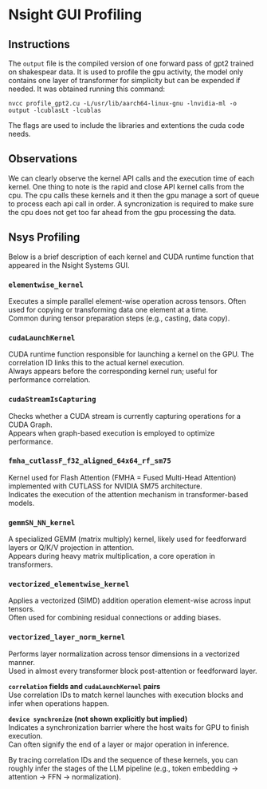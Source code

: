 # Nsight GUI Profiling

## Instructions
The `output` file is the compiled version of one forward pass of gpt2 trained on shakespear data. It is used to profile the gpu activity, the model only contains one layer of transformer for simplicity but can be expended if needed.
It was obtained running this command:

`nvcc profile_gpt2.cu -L/usr/lib/aarch64-linux-gnu -lnvidia-ml -o output -lcublasLt -lcublas`

The flags are used to include the libraries and extentions the cuda code needs. 

## Observations

We can clearly observe the kernel API calls and the execution time of each kernel. One thing to note is the rapid and close API kernel calls from the cpu. The cpu calls these kernels and it then the gpu manage a sort of queue to process each api call in order. A syncronization is required to make sure the cpu does not get too far ahead from the gpu processing the data. 


## Nsys Profiling

Below is a brief description of each kernel and CUDA runtime function that appeared in the Nsight Systems GUI.

### `elementwise_kernel`  
 
Executes a simple parallel element-wise operation across tensors. Often used for copying or transforming data one element at a time.  
Common during tensor preparation steps (e.g., casting, data copy).


### `cudaLaunchKernel`  

CUDA runtime function responsible for launching a kernel on the GPU. The correlation ID links this to the actual kernel execution.  
Always appears before the corresponding kernel run; useful for performance correlation.

### `cudaStreamIsCapturing`  

Checks whether a CUDA stream is currently capturing operations for a CUDA Graph.  
Appears when graph-based execution is employed to optimize performance.

### `fmha_cutlassF_f32_aligned_64x64_rf_sm75`  
Kernel used for Flash Attention (FMHA = Fused Multi-Head Attention) implemented with CUTLASS for NVIDIA SM75 architecture.  
Indicates the execution of the attention mechanism in transformer-based models.  

### `gemmSN_NN_kernel`   
A specialized GEMM (matrix multiply) kernel, likely used for feedforward layers or Q/K/V projection in attention.  
Appears during heavy matrix multiplication, a core operation in transformers.


### `vectorized_elementwise_kernel`  
Applies a vectorized (SIMD) addition operation element-wise across input tensors.  
Often used for combining residual connections or adding biases.

### `vectorized_layer_norm_kernel`  
Performs layer normalization across tensor dimensions in a vectorized manner.  
Used in almost every transformer block post-attention or feedforward layer.

**`correlation` fields and `cudaLaunchKernel` pairs**  
  Use correlation IDs to match kernel launches with execution blocks and infer when operations happen.

**`device synchronize` (not shown explicitly but implied)**  
Indicates a synchronization barrier where the host waits for GPU to finish execution.  
Can often signify the end of a layer or major operation in inference.


By tracing correlation IDs and the sequence of these kernels, you can roughly infer the stages of the LLM pipeline (e.g., token embedding → attention → FFN → normalization).








